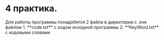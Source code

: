 <H1> 4 практика. </H1>
Для работы программы понадобятся 2 файла в директории с .exe файлом
1. **code.txt** с кодом исходной программы
2. **KeyWord.txt** с кодовыми словами
